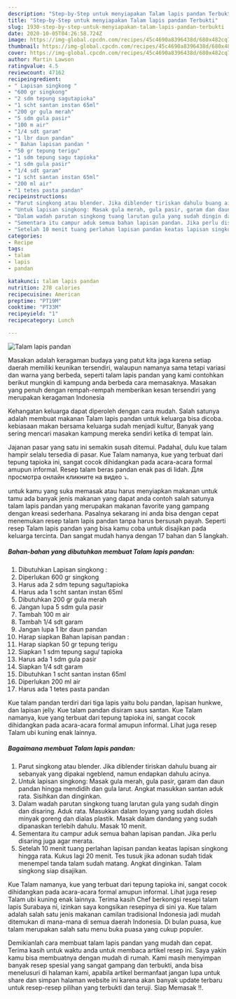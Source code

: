 ```yaml
---
description: "Step-by-Step untuk menyiapakan Talam lapis pandan Terbukti"
title: "Step-by-Step untuk menyiapakan Talam lapis pandan Terbukti"
slug: 1930-step-by-step-untuk-menyiapakan-talam-lapis-pandan-terbukti
date: 2020-10-05T04:26:58.724Z
image: https://img-global.cpcdn.com/recipes/45c4690a8396438d/680x482cq70/talam-lapis-pandan-foto-resep-utama.jpg
thumbnail: https://img-global.cpcdn.com/recipes/45c4690a8396438d/680x482cq70/talam-lapis-pandan-foto-resep-utama.jpg
cover: https://img-global.cpcdn.com/recipes/45c4690a8396438d/680x482cq70/talam-lapis-pandan-foto-resep-utama.jpg
author: Martin Lawson
ratingvalue: 4.5
reviewcount: 47162
recipeingredient:
- " Lapisan singkong "
- "600 gr singkong"
- "2 sdm tepung sagutapioka"
- "1 scht santan instan 65ml"
- "200 gr gula merah"
- "5 sdm gula pasir"
- "100 m air"
- "1/4 sdt garam"
- "1 lbr daun pandan"
- " Bahan lapisan pandan "
- "50 gr tepung terigu"
- "1 sdm tepung sagu tapioka"
- "1 sdm gula pasir"
- "1/4 sdt garam"
- "1 scht santan instan 65ml"
- "200 ml air"
- "1 tetes pasta pandan"
recipeinstructions:
- "Parut singkong atau blender. Jika diblender tiriskan dahulu buang air sebanyak yang dipakai ngeblend, namun endapkan dahulu acinya."
- "Untuk lapisan singkong: Masak gula merah, gula pasir, garam dan daun pandan hingga mendidih dan gula larut. Angkat masukkan santan aduk rata. Sisihkan dan dinginkan."
- "Dalam wadah parutan singkong tuang larutan gula yang sudah dingin dan disaring. Aduk rata. Masukkan dalam loyang yang sudah dioles minyak goreng dan dialas plastik. Masak dalam dandang yang sudah dipanaskan terlebih dahulu. Masak 10 menit."
- "Sementara itu campur aduk semua bahan lapisan pandan. Jika perlu disaring juga agar merata."
- "Setelah 10 menit tuang perlahan lapisan pandan keatas lapisan singkong hingga rata. Kukus lagi 20 menit. Tes tusuk jika adonan sudah tidak menempel tanda talam sudah matang. Angkat dinginkan. Talam singkong siap disajikan."
categories:
- Recipe
tags:
- talam
- lapis
- pandan

katakunci: talam lapis pandan 
nutrition: 278 calories
recipecuisine: American
preptime: "PT19M"
cooktime: "PT33M"
recipeyield: "1"
recipecategory: Lunch

---
```



![Talam lapis pandan](https://img-global.cpcdn.com/recipes/45c4690a8396438d/680x482cq70/talam-lapis-pandan-foto-resep-utama.jpg)

Masakan adalah keragaman budaya yang patut kita jaga karena setiap daerah memiliki keunikan tersendiri, walaupun namanya sama tetapi variasi dan warna yang berbeda, seperti talam lapis pandan yang kami contohkan berikut mungkin di kampung anda berbeda cara memasaknya. Masakan yang penuh dengan rempah-rempah memberikan kesan tersendiri yang merupakan keragaman Indonesia

Kehangatan keluarga dapat diperoleh dengan cara mudah. Salah satunya adalah membuat makanan Talam lapis pandan untuk keluarga bisa dicoba. kebiasaan makan bersama keluarga sudah menjadi kultur, Banyak yang sering mencari masakan kampung mereka sendiri ketika di tempat lain.

Jajanan pasar yang satu ini semakin susah ditemui. Padahal, dulu kue talam hampir selalu tersedia di pasar. Kue Talam namanya, kue yang terbuat dari tepung tapioka ini, sangat cocok dihidangkan pada acara-acara formal amupun informal. Resep talam beras pandan enak pas di lidah. Для просмотра онлайн кликните на видео ⤵.

untuk kamu yang suka memasak atau harus menyiapkan makanan untuk tamu ada banyak jenis makanan yang dapat anda contoh salah satunya talam lapis pandan yang merupakan makanan favorite yang gampang dengan kreasi sederhana. Pasalnya sekarang ini anda bisa dengan cepat menemukan resep talam lapis pandan tanpa harus bersusah payah.
Seperti resep Talam lapis pandan yang bisa kamu coba untuk disajikan pada keluarga tercinta. Dan sangat mudah hanya dengan 17 bahan dan 5 langkah.


<!--inarticleads1-->

##### Bahan-bahan yang dibutuhkan membuat Talam lapis pandan:

1. Dibutuhkan  Lapisan singkong :
1. Diperlukan 600 gr singkong
1. Harus ada 2 sdm tepung sagu/tapioka
1. Harus ada 1 scht santan instan 65ml
1. Dibutuhkan 200 gr gula merah
1. Jangan lupa 5 sdm gula pasir
1. Tambah 100 m air
1. Tambah 1/4 sdt garam
1. Jangan lupa 1 lbr daun pandan
1. Harap siapkan  Bahan lapisan pandan :
1. Harap siapkan 50 gr tepung terigu
1. Siapkan 1 sdm tepung sagu/ tapioka
1. Harus ada 1 sdm gula pasir
1. Siapkan 1/4 sdt garam
1. Dibutuhkan 1 scht santan instan 65ml
1. Diperlukan 200 ml air
1. Harus ada 1 tetes pasta pandan


Kue talam pandan terdiri dari tiga lapis yaitu bolu pandan, lapisan hunkwe, dan lapisan jelly. Kue talam pandan disiram saus santan. Kue Talam namanya, kue yang terbuat dari tepung tapioka ini, sangat cocok dihidangkan pada acara-acara formal amupun informal. Lihat juga resep Talam ubi kuning enak lainnya. 

<!--inarticleads2-->

##### Bagaimana membuat  Talam lapis pandan:

1. Parut singkong atau blender. Jika diblender tiriskan dahulu buang air sebanyak yang dipakai ngeblend, namun endapkan dahulu acinya.
1. Untuk lapisan singkong: Masak gula merah, gula pasir, garam dan daun pandan hingga mendidih dan gula larut. Angkat masukkan santan aduk rata. Sisihkan dan dinginkan.
1. Dalam wadah parutan singkong tuang larutan gula yang sudah dingin dan disaring. Aduk rata. Masukkan dalam loyang yang sudah dioles minyak goreng dan dialas plastik. Masak dalam dandang yang sudah dipanaskan terlebih dahulu. Masak 10 menit.
1. Sementara itu campur aduk semua bahan lapisan pandan. Jika perlu disaring juga agar merata.
1. Setelah 10 menit tuang perlahan lapisan pandan keatas lapisan singkong hingga rata. Kukus lagi 20 menit. Tes tusuk jika adonan sudah tidak menempel tanda talam sudah matang. Angkat dinginkan. Talam singkong siap disajikan.


Kue Talam namanya, kue yang terbuat dari tepung tapioka ini, sangat cocok dihidangkan pada acara-acara formal amupun informal. Lihat juga resep Talam ubi kuning enak lainnya. Terima kasih Chef berkongsi resepi talam lapis Surabaya ni, izinkan saya kongsikan resepinya di sini ya. Kue talam adalah salah satu jenis makanan camilan tradisional Indonesia jadi mudah ditemukan di mana-mana di semua daerah Indonesia. Di bulan puasa, kue talam merupakan salah satu menu buka puasa yang cukup populer. 

Demikianlah cara membuat talam lapis pandan yang mudah dan cepat. Terima kasih untuk waktu anda untuk membaca artikel resep ini. Saya yakin kamu bisa membuatnya dengan mudah di rumah. Kami masih menyimpan banyak resep spesial yang sangat gampang dan terbukti, anda bisa menelusuri di halaman kami, apabila artikel bermanfaat jangan lupa untuk share dan simpan halaman website ini karena akan banyak update terbaru untuk resep-resep pilihan yang terbukti dan teruji. Siap Memasak !!. 

